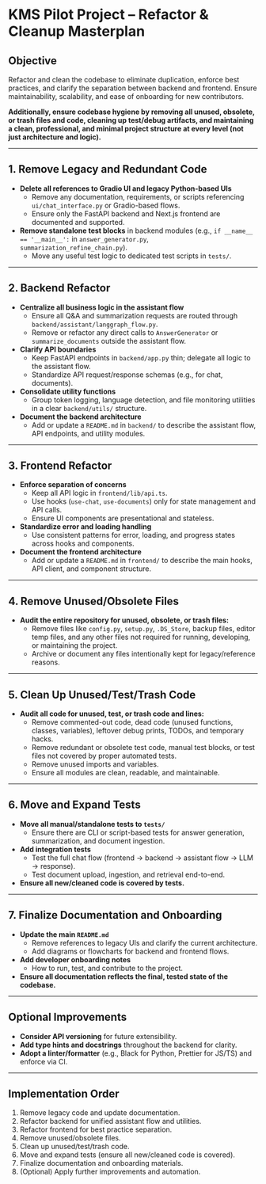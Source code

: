 # KMS Pilot Project – Refactor & Cleanup Masterplan

## Objective
Refactor and clean the codebase to eliminate duplication, enforce best practices, and clarify the separation between backend and frontend. Ensure maintainability, scalability, and ease of onboarding for new contributors. 

**Additionally, ensure codebase hygiene by removing all unused, obsolete, or trash files and code, cleaning up test/debug artifacts, and maintaining a clean, professional, and minimal project structure at every level (not just architecture and logic).**

---

## 1. Remove Legacy and Redundant Code

- **Delete all references to Gradio UI and legacy Python-based UIs**
  - Remove any documentation, requirements, or scripts referencing `ui/chat_interface.py` or Gradio-based flows.
  - Ensure only the FastAPI backend and Next.js frontend are documented and supported.
- **Remove standalone test blocks** in backend modules (e.g., `if __name__ == '__main__':` in `answer_generator.py`, `summarization_refine_chain.py`).
  - Move any useful test logic to dedicated test scripts in `tests/`.

---

## 2. Backend Refactor

- **Centralize all business logic in the assistant flow**
  - Ensure all Q&A and summarization requests are routed through `backend/assistant/langgraph_flow.py`.
  - Remove or refactor any direct calls to `AnswerGenerator` or `summarize_documents` outside the assistant flow.
- **Clarify API boundaries**
  - Keep FastAPI endpoints in `backend/app.py` thin; delegate all logic to the assistant flow.
  - Standardize API request/response schemas (e.g., for chat, documents).
- **Consolidate utility functions**
  - Group token logging, language detection, and file monitoring utilities in a clear `backend/utils/` structure.
- **Document the backend architecture**
  - Add or update a `README.md` in `backend/` to describe the assistant flow, API endpoints, and utility modules.

---

## 3. Frontend Refactor

- **Enforce separation of concerns**
  - Keep all API logic in `frontend/lib/api.ts`.
  - Use hooks (`use-chat`, `use-documents`) only for state management and API calls.
  - Ensure UI components are presentational and stateless.
- **Standardize error and loading handling**
  - Use consistent patterns for error, loading, and progress states across hooks and components.
- **Document the frontend architecture**
  - Add or update a `README.md` in `frontend/` to describe the main hooks, API client, and component structure.

---

## 4. Remove Unused/Obsolete Files

- **Audit the entire repository for unused, obsolete, or trash files:**
  - Remove files like `config.py`, `setup.py`, `.DS_Store`, backup files, editor temp files, and any other files not required for running, developing, or maintaining the project.
  - Archive or document any files intentionally kept for legacy/reference reasons.

---

## 5. Clean Up Unused/Test/Trash Code

- **Audit all code for unused, test, or trash code and lines:**
  - Remove commented-out code, dead code (unused functions, classes, variables), leftover debug prints, TODOs, and temporary hacks.
  - Remove redundant or obsolete test code, manual test blocks, or test files not covered by proper automated tests.
  - Remove unused imports and variables.
  - Ensure all modules are clean, readable, and maintainable.

---

## 6. Move and Expand Tests

- **Move all manual/standalone tests to `tests/`**
  - Ensure there are CLI or script-based tests for answer generation, summarization, and document ingestion.
- **Add integration tests**
  - Test the full chat flow (frontend → backend → assistant flow → LLM → response).
  - Test document upload, ingestion, and retrieval end-to-end.
- **Ensure all new/cleaned code is covered by tests.**

---

## 7. Finalize Documentation and Onboarding

- **Update the main `README.md`**
  - Remove references to legacy UIs and clarify the current architecture.
  - Add diagrams or flowcharts for backend and frontend flows.
- **Add developer onboarding notes**
  - How to run, test, and contribute to the project.
- **Ensure all documentation reflects the final, tested state of the codebase.**

---

## Optional Improvements

- **Consider API versioning** for future extensibility.
- **Add type hints and docstrings** throughout the backend for clarity.
- **Adopt a linter/formatter** (e.g., Black for Python, Prettier for JS/TS) and enforce via CI.

---

## Implementation Order
1. Remove legacy code and update documentation.
2. Refactor backend for unified assistant flow and utilities.
3. Refactor frontend for best practice separation.
4. Remove unused/obsolete files.
5. Clean up unused/test/trash code.
6. Move and expand tests (ensure all new/cleaned code is covered).
7. Finalize documentation and onboarding materials.
8. (Optional) Apply further improvements and automation. 